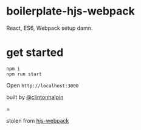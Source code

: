 # boilerplate-hjs-webpack
React, ES6, Webpack setup damn.

# get started
```
npm i
npm run start
```

Open ```http://localhost:3000```

built by [@clintonhalpin](http://twitter.com/clintonhalpin)

=

stolen from [hjs-webpack](https://github.com/HenrikJoreteg/hjs-webpack)